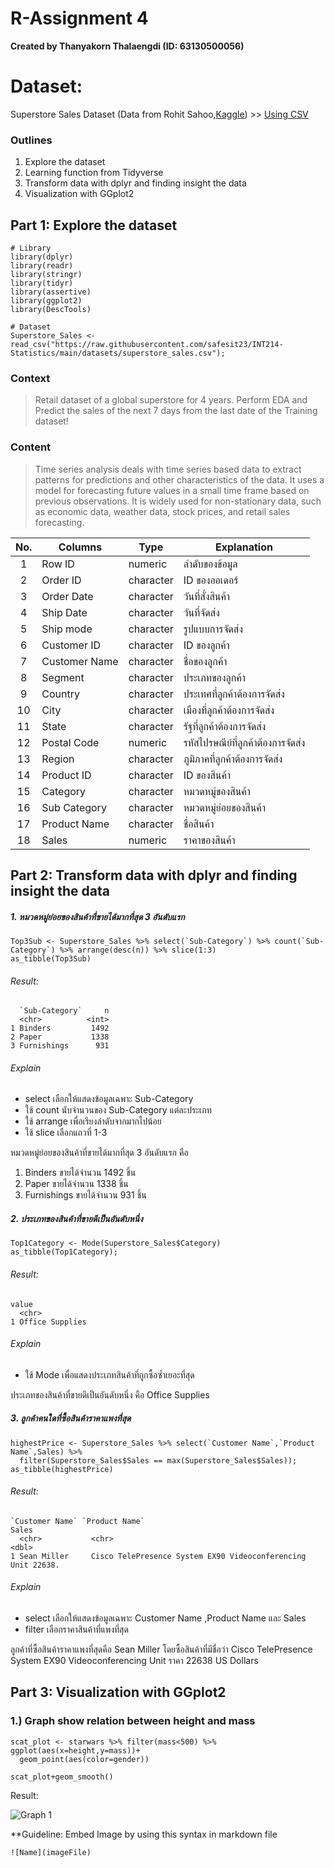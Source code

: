 # R-Assignment 4

**Created by Thanyakorn Thalaengdi (ID: 63130500056)**

# Dataset:
Superstore Sales Dataset (Data from Rohit Sahoo,[Kaggle](https://www.kaggle.com/rohitsahoo/sales-forecasting)) >> [Using CSV](https://raw.githubusercontent.com/safesit23/INT214-Statistics/main/datasets/superstore_sales.csv)


### Outlines
1. Explore the dataset
2. Learning function from Tidyverse
3. Transform data with dplyr and finding insight the data
4. Visualization with GGplot2

## Part 1: Explore the dataset

```
# Library
library(dplyr)
library(readr)
library(stringr)
library(tidyr)
library(assertive)
library(ggplot2)
library(DescTools)

# Dataset
Superstore_Sales <- read_csv("https://raw.githubusercontent.com/safesit23/INT214-Statistics/main/datasets/superstore_sales.csv");

```
### Context
>Retail dataset of a global superstore for 4 years.
Perform EDA and Predict the sales of the next 7 days from the last date of the Training dataset!

### Content
>Time series analysis deals with time series based data to extract patterns for predictions and other characteristics of the data. It uses a model for forecasting future values in a small time frame based on previous observations. It is widely used for non-stationary data, such as economic data, weather data, stock prices, and retail sales forecasting.

| No. | Columns        | Type     | Explanation               |
|:---:|----------------|----------|---------------------------|
|  1  | Row ID         | numeric  | ลำดับของข้อมูล |
|  2  | Order ID       | character| ID ของออเดอร์ |
|  3  | Order Date     | character| วันที่สั่งสินค้า |
|  4  | Ship Date      | character| วันที่จัดส่ง |
|  5  | Ship mode      | character| รูปแบบการจัดส่ง |
|  6  | Customer ID    | character| ID ของลูกค้า |
|  7  | Customer Name  | character| ชื่อของลูกค้า |
|  8  | Segment        | character| ประเภทของลูกค้า |
|  9  | Country        | character| ประเทศที่ลูกค้าต้องการจัดส่ง |
|  10  | City          | character| เมืองที่ลูกค้าต้องการจัดส่ง |
|  11  | State         | character| รัฐที่ลูกค้าต้องการจัดส่ง  |
|  12  | Postal Code   | numeric  | รหัสไปรษณีย์ที่ลูกค้าต้องการจัดส่ง |
|  13  | Region        | character| ภูมิภาคที่ลูกค้าต้องการจัดส่ง |
|  14  | Product ID    | character| ID ของสินค้า |
|  15  | Category      | character| หมวดหมู่ของสินค้า |
|  16  | Sub Category  | character| หมวดหมู่ย่อยของสินค้า |
|  17  | Product Name  | character| ชื่อสินค้า |
|  18  | Sales         | numeric  | ราคาของสินค้า |


## Part 2: Transform data with dplyr and finding insight the data

##### 1. หมวดหมู่ย่อยของสินค้าที่ขายได้มากที่สุด 3 อันดับแรก 

```
Top3Sub <- Superstore_Sales %>% select(`Sub-Category`) %>% count(`Sub-Category`) %>% arrange(desc(n)) %>% slice(1:3)
as_tibble(Top3Sub)
```

###### Result:

```
  `Sub-Category`     n
  <chr>          <int>
1 Binders         1492
2 Paper           1338
3 Furnishings      931
```
###### Explain

* select เลือกให้แสดงข้อมูลเฉพาะ Sub-Category
* ใช้ count นับจำนวนของ Sub-Category แต่ละประเภท
* ใช้ arrange เพื่อเรียงลำดับจากมากไปน้อย
* ใช้ slice เลือกแถวที่ 1-3 

หมวดหมู่ย่อยของสินค้าที่ขายได้มากที่สุด 3 อันดับแรก คือ
1. Binders ขายได้จำนวน 1492 ชิ้น
2. Paper ขายได้จำนวน 1338 ชิ้น
3. Furnishings ขายได้จำนวน 931 ชิ้น

##### 2. ประเภทของสินค้าที่ขายดีเป็นอันดับหนึ่ง

```
Top1Category <- Mode(Superstore_Sales$Category)
as_tibble(Top1Category);
```

###### Result:

```
value          
  <chr>          
1 Office Supplies

```
###### Explain

* ใช้ Mode เพื่อแสดงประเภทสินค้าที่ถูกซื้อซ้ำเยอะที่สุด

ประเภทของสินค้าที่ขายดีเป็นอันดับหนึ่ง คือ Office Supplies

##### 3. ลูกค้าคนใดที่ซื้อสินค้าราคาแพงที่สุด

```
highestPrice <- Superstore_Sales %>% select(`Customer Name`,`Product Name`,Sales) %>% 
  filter(Superstore_Sales$Sales == max(Superstore_Sales$Sales));
as_tibble(highestPrice)
```

###### Result:

```
`Customer Name` `Product Name`                                         Sales
  <chr>           <chr>                                                  <dbl>
1 Sean Miller     Cisco TelePresence System EX90 Videoconferencing Unit 22638.

```
###### Explain

* select เลือกให้แสดงข้อมูลเฉพาะ Customer Name ,Product Name และ Sales
* filter เลือกราคาสินค้าที่แพงที่สุด

ลูกค้าที่ซื้อสินค้าราคาแพงที่สุดคือ Sean Miller โดยซื้อสินค้าที่มีชื่อว่า Cisco TelePresence System EX90 Videoconferencing Unit ราคา 22638 US Dollars


## Part 3: Visualization with GGplot2
### 1.) Graph show relation between height and mass
```
scat_plot <- starwars %>% filter(mass<500) %>% ggplot(aes(x=height,y=mass))+
  geom_point(aes(color=gender))

scat_plot+geom_smooth()
```
Result:

![Graph 1](graph1.png)

**Guideline:
Embed Image by using this syntax in markdown file
````
![Name](imageFile)
````
